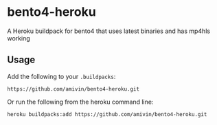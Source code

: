 # bento4-heroku

A Heroku buildpack for bento4 that uses latest binaries and has mp4hls working

## Usage

Add the following to your `.buildpacks`:

```
https://github.com/amivin/bento4-heroku.git
```

Or run the following from the heroku command line:

```
heroku buildpacks:add https://github.com/amivin/bento4-heroku.git
